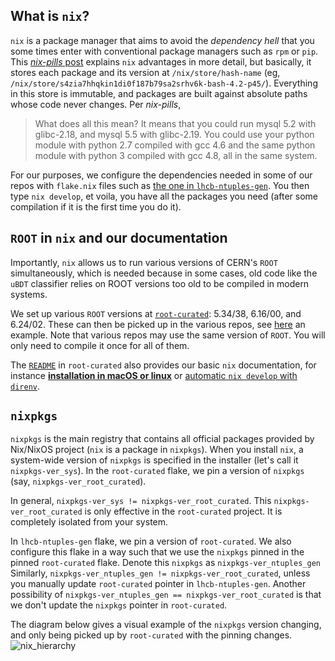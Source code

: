 ## What is `nix`?

`nix` is a package manager that aims to avoid the *dependency hell* that you some times enter with conventional package
managers such as `rpm` or `pip`. This [*nix-pills*
post](https://nixos.org/guides/nix-pills/why-you-should-give-it-a-try.html) explains `nix` advantages in more detail,
but basically, it stores each package and its version at `/nix/store/hash-name` (eg,
`/nix/store/s4zia7hhqkin1di0f187b79sa2srhv6k-bash-4.2-p45/`). Everything in this store is immutable, and packages are
built against absolute paths whose code never changes. Per *nix-pills*,
> What does all this mean? It means that you could run mysql 5.2 with glibc-2.18, and mysql 5.5 with glibc-2.19. 
> You could use your python module with python 2.7 compiled with gcc 4.6 and the same python module with python 3 compiled with gcc 4.8, all in the same system.

For our purposes, we configure the dependencies needed in some of our repos with `flake.nix` files such as [the one in
`lhcb-ntuples-gen`](https://github.com/umd-lhcb/lhcb-ntuples-gen/blob/master/flake.nix). You then type `nix develop`, et
voila, you have all the packages you need (after some compilation if it is the first time you do it).

## `ROOT` in `nix` and our documentation
Importantly, `nix` allows us to run various versions of CERN's `ROOT` simultaneously, which is needed because in some
cases, old code like the `uBDT` classifier relies on ROOT versions too old to be compiled in modern systems.

We set up various `ROOT` versions at [`root-curated`](https://github.com/umd-lhcb/root-curated): 5.34/38, 6.16/00, and
6.24/02. These can then be picked up in the various repos, see
[here](https://github.com/umd-lhcb/histfactory-fitter-demo/blob/639124d61428ceeedde6acb10435811b2295aa4e/flake.nix#L21-L33)
an example. Note that various repos may use the same version of `ROOT`. You will only need to compile it once for all of
them.

The [`README`](https://github.com/umd-lhcb/root-curated/blob/master/README.md) in `root-curated` also provides our basic
`nix` documentation, for instance [**installation in macOS or
linux**](https://github.com/umd-lhcb/root-curated/blob/master/README.md#install-nix-on-macos) or [automatic `nix
develop` with
`direnv`](https://github.com/umd-lhcb/root-curated/blob/master/README.md#automate-nix-develop-by-installing-direnv).

## `nixpkgs`

`nixpkgs` is the main registry that contains all official packages provided by Nix/NixOS project (`nix` is a package in
`nixpkgs`). When you install `nix`, a system-wide version of `nixpkgs` is specified in the installer (let's call it
`nixpkgs-ver_sys`). In the `root-curated` flake, we pin a version of `nixpkgs` (say, `nixpkgs-ver_root_curated`).

In general, `nixpkgs-ver_sys != nixpkgs-ver_root_curated`. This `nixpkgs-ver_root_curated` is only effective in the
`root-curated` project. It is completely isolated from your system.

In `lhcb-ntuples-gen` flake, we pin a version of `root-curated`. We also configure this flake in a way such that we use
the `nixpkgs` pinned in the pinned `root-curated` flake. Denote this `nixpkgs` as `nixpkgs-ver_ntuples_gen` Similarly,
`nixpkgs-ver_ntuples_gen != nixpkgs-ver_root_curated`, unless you manually update `root-curated` pointer in
`lhcb-ntuples-gen`. Another possibility of `nixpkgs-ver_ntuples_gen == nixpkgs-ver_root_curated` is that we don't update
the `nixpkgs` pointer in `root-curated`.

The diagram below gives a visual example of the `nixpkgs` version changing, and only being picked up by `root-curated`
with the pinning changes.
![nix_hierarchy](https://user-images.githubusercontent.com/33738176/124521401-a8921400-ddef-11eb-867d-15d4898a228e.png)